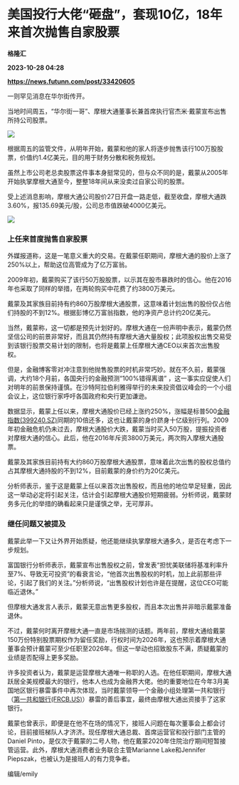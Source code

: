 # 美国投行大佬“砸盘”，套现10亿，18年来首次抛售自家股票
**格隆汇**

**2023-10-28 04:28**

**https://news.futunn.com/post/33420605**

一则罕见消息在华尔街传开。

当地时间周五，“华尔街一哥”、摩根大通董事长兼首席执行官杰米·戴蒙宣布出售所持公司股票。

![](https://postimg.futunn.com/16984671233718687668021.png)

根据周五的监管文件，从明年开始，戴蒙和他的家人将逐步抛售该行100万股股票，价值约1.4亿美元，目的用于财务分散和税务规划。

虽然上市公司老总卖股票这件事本身挺常见的，但与众不同的是，戴蒙从2005年开始执掌摩根大通至今，整整18年间从来没卖过自家公司的股票。

受上述消息影响，摩根大通公司股价27日开盘一路走低，截至收盘，摩根大通跌3.60%，报135.69美元/股，公司总市值跌破4000亿美元。

![](https://postimg.futunn.com/1698467148149934755768.png)

### 上任来首度抛售自家股票

外媒报道称，这是一笔意义重大的交易。在戴蒙任职期间，摩根大通的股价上涨了250%以上，帮助这位高管成为了亿万富翁。

2009年初，戴蒙购买了该行50万股股票，以示其在股市暴跌时的信心。他在2016年也采取了同样的举措，在两轮购买中花费了约3800万美元。

戴蒙及其家族目前持有约860万股摩根大通股票，这意味着计划出售的股份仅占他们持股的不到12%。根据彭博亿万富翁指数，他的净资产总计约20亿美元。

当然，戴蒙称，这一切都是预先计划好的。摩根大通在一份声明中表示，戴蒙仍然坚信公司的前景非常好，而且其仍然持有摩根大通大量股权；此项股权出售交易受到该银行股票交易计划的限制，也将是戴蒙上任摩根大通CEO以来首次出售股权。

但是，金融博客零对冲注意到他抛售股票的时机非常巧妙。就在不久前，戴蒙强调，大约18个月前，各国央行的金融预测“100%错得离谱” ，这一事实应促使人们对明年的前景保持谨慎。在沙特阿拉伯利雅得举行的未来投资倡议峰会的一个小组会议上，这位银行家呼吁各国政府和央行更加谦逊。

数据显示，戴蒙上任以来，摩根大通股价已经上涨约250%，涨幅是标普500[金融指数(399240.SZ)](https://www.futunn.com/quote/stock?m=sz&code=399240)同期的10倍还多，这也让戴蒙的身价跻身十亿级别行列。2009年初金融危机仍未过去，摩根大通股价大跌，戴蒙当时买入50万股，提振投资者对摩根大通的信心。此后，他在2016年斥资3800万美元，两次购入摩根大通股票。

戴蒙及其家族目前持有大约860万股摩根大通股票，意味着此次出售的股权总值约占其摩根大通持股的不到12%，目前戴蒙的身价约为20亿美元。

分析师表示，鉴于这是戴蒙上任以来首次出售股权，而且他的地位举足轻重，因此这一举动必定将引起关注，估计会引起摩根大通股价短期疲弱。分析师说，戴蒙财务多元化的举措的确看起来只是谨慎之举，无可厚非。

### 继任问题又被提及

戴蒙此举一下又让外界开始质疑，他还能继续执掌摩根大通多久，是否在考虑下一步规划。

富国银行分析师表示，戴蒙宣布出售股权之前，曾发表“担忧美联储将基准利率升至7%、导致无可投资”的看衰言论，“他首次出售股权的时机，加上此前那些评论，引起了我们的关注。”分析师说，“出售股权计划也许是在提醒，这位CEO可能临近退休。”

但摩根大通发言人表示，戴蒙无意出售更多股权，而且本次出售并非暗示戴蒙准备退休。

不过，戴蒙何时离开摩根大通一直是市场揣测的话题。两年前，摩根大通给戴蒙150万份特别股票期权作为留任奖励，行权时间为2026年，这也预示着摩根大通董事会预计戴蒙可至少任职至2026年。但这一举动也招致股东不满，质疑戴蒙的业绩是否配得上更多奖励。

许多投资者认为，戴蒙是运营摩根大通唯一称职的人选。在他任职期间，摩根大通跃居全美规模最大的银行，他本人也成为金融界大佬。他的重要地位在今年3月美国地区银行暴雷事件中再次体现，当时戴蒙领导一个金融小组处理第一共和银行（[第一共和银行(FRCB.US)](https://www.futunn.com/quote/stock?m=us&code=FRCB)）暴雷的善后事宜，最终由摩根大通出资接手了这家银行。

戴蒙也曾表示，即便是在他不在场的情况下，接班人问题在每次董事会上都会讨论，目前接班梯队人才济济。现任摩根大通总裁、首席运营官和投行部门主管的Daniel Pinto，是仅次于戴蒙的二号人物，他在戴蒙2020年住院治疗期间短暂接管运营。此外，摩根大通消费者业务联合主管Marianne Lake和Jennifer Piepszak，也被认为是接班人的有力竞争者。

编辑/emily